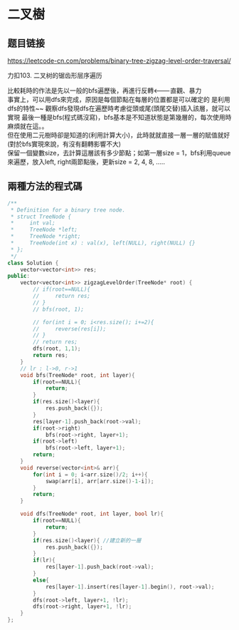 # 二叉樹

## 题目链接

https://leetcode-cn.com/problems/binary-tree-zigzag-level-order-traversal/

力扣103. 二叉树的锯齿形层序遍历

比較耗時的作法是先以一般的bfs遍歷後，再進行反轉<---直觀、暴力   
事實上，可以用dfs來完成，原因是每個節點在每層的位置都是可以確定的 
是利用dfs的特性~~ 觀察dfs發現dfs在遍歷時考慮從頭或尾(頭尾交替)插入該層，就可以實現
最後一種是bfs(程式碼沒寫)，bfs基本是不知道狀態是第幾層的，每次使用時麻煩就在這。。   
但在使用二元樹時卻是知道的(利用計算大小)，此時就就直接一層一層的賦值就好(對於bfs實現來說，有沒有翻轉影響不大)   
保留一個變數size，去計算這層該有多少節點；如第一層size = 1，bfs利用queue來遍歷，放入left, right兩節點後，更新size = 2, 4, 8, .....    


兩種方法的程式碼
---------------------------------------

```cpp
/**
 * Definition for a binary tree node.
 * struct TreeNode {
 *     int val;
 *     TreeNode *left;
 *     TreeNode *right;
 *     TreeNode(int x) : val(x), left(NULL), right(NULL) {}
 * };
 */
class Solution {
    vector<vector<int>> res;
public:
    vector<vector<int>> zigzagLevelOrder(TreeNode* root) {
        // if(root==NULL){
        //     return res;
        // }
        // bfs(root, 1);

        // for(int i = 0; i<res.size(); i+=2){
        //     reverse(res[i]);
        // }
        // return res;
        dfs(root, 1,1);
        return res;
    }
    // lr : l->0, r->1
    void bfs(TreeNode* root, int layer){
        if(root==NULL){
            return;
        }
        if(res.size()<layer){
            res.push_back({});
        }
        res[layer-1].push_back(root->val);
        if(root->right)
            bfs(root->right, layer+1);
        if(root->left)
            bfs(root->left, layer+1);
        return;
    }
    void reverse(vector<int>& arr){
        for(int i = 0; i<arr.size()/2; i++){
            swap(arr[i], arr[arr.size()-1-i]);
        }
        return;
    }

    void dfs(TreeNode* root, int layer, bool lr){
        if(root==NULL){
            return;
        }
        if(res.size()<layer){ //建立新的一層
            res.push_back({});
        }
        if(lr){
            res[layer-1].push_back(root->val);
        }
        else{
            res[layer-1].insert(res[layer-1].begin(), root->val);
        }
        dfs(root->left, layer+1, !lr);
        dfs(root->right, layer+1, !lr);
    }
};
```
